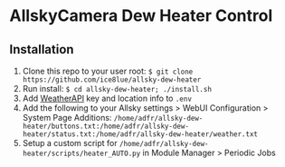 # AllskyCamera Dew Heater Control

## Installation

1. Clone this repo to your user root: `$ git clone https://github.com/ice8lue/allsky-dew-heater`
2. Run install: `$ cd allsky-dew-heater; ./install.sh`
3. Add [WeatherAPI](https://www.weatherapi.com) key and location info to `.env`
4. Add the following to your Allsky settings > WebUI Configuration > System Page Additions: `/home/adfr/allsky-dew-heater/buttons.txt:/home/adfr/allsky-dew-heater/status.txt:/home/adfr/allsky-dew-heater/weather.txt`
5. Setup a custom script for `/home/adfr/allsky-dew-heater/scripts/heater_AUTO.py` in Module Manager > Periodic Jobs